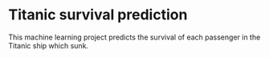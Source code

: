 # Titanic survival prediction
This machine learning project predicts the survival of each passenger in the Titanic ship which sunk. 
